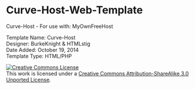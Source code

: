 # Curve-Host-Web-Template
Curve-Host - For use with: MyOwnFreeHost


Template Name: Curve-Host<br />
Designer: BurkeKnight & HTMLstig<br />
Date Added: October 19, 2014<br />
Template Type: HTML/PHP<br />

<a rel="license" href="http://creativecommons.org/licenses/by-sa/3.0/deed.en_US"><img alt="Creative Commons License" style="border-width:0" src="http://i.creativecommons.org/l/by-sa/3.0/88x31.png" /></a><br />This work is licensed under a <a rel="license" href="http://creativecommons.org/licenses/by-sa/3.0/deed.en_US">Creative Commons Attribution-ShareAlike 3.0 Unported License</a>.
